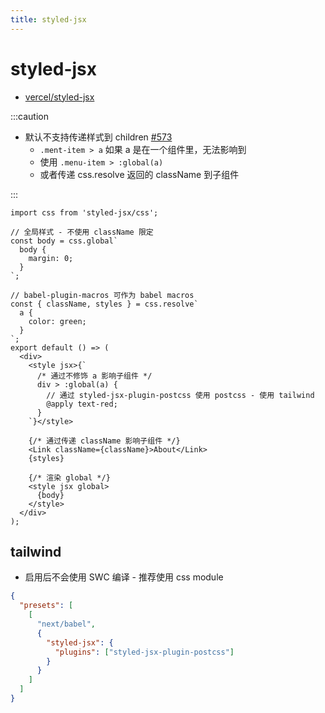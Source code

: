 ```yaml
---
title: styled-jsx
---
```


# styled-jsx

- [vercel/styled-jsx](https://github.com/vercel/styled-jsx)

:::caution

- 默认不支持传递样式到 children [#573](https://github.com/vercel/styled-jsx/issues/573)
  - `.ment-item > a` 如果 a 是在一个组件里，无法影响到
  - 使用 `.menu-item > :global(a)`
  - 或者传递 css.resolve 返回的 className 到子组件

:::

```tsx
import css from 'styled-jsx/css';

// 全局样式 - 不使用 className 限定
const body = css.global`
  body {
    margin: 0;
  }
`;

// babel-plugin-macros 可作为 babel macros
const { className, styles } = css.resolve`
  a {
    color: green;
  }
`;
export default () => (
  <div>
    <style jsx>{`
      /* 通过不修饰 a 影响子组件 */
      div > :global(a) {
        // 通过 styled-jsx-plugin-postcss 使用 postcss - 使用 tailwind
        @apply text-red;
      }
    `}</style>

    {/* 通过传递 className 影响子组件 */}
    <Link className={className}>About</Link>
    {styles}

    {/* 渲染 global */}
    <style jsx global>
      {body}
    </style>
  </div>
);
```

## tailwind

- 启用后不会使用 SWC 编译 - 推荐使用 css module

```json title=".babelrc"
{
  "presets": [
    [
      "next/babel",
      {
        "styled-jsx": {
          "plugins": ["styled-jsx-plugin-postcss"]
        }
      }
    ]
  ]
}
```
